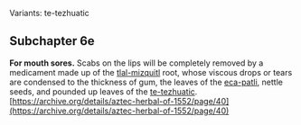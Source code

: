 Variants: te-tezhuatic  

## Subchapter 6e  
**For mouth sores.** Scabs on the lips will be completely removed by a medicament made up of the [tlal-mizquitl](Tlal-mizquitl.md) root, whose viscous drops or tears are condensed to the thickness of gum, the leaves of the [eca-patli](Eca-patli.md), nettle seeds, and pounded up leaves of the [te-tezhuatic](Tetezhuatic.md).  
[https://archive.org/details/aztec-herbal-of-1552/page/40](https://archive.org/details/aztec-herbal-of-1552/page/40)  

